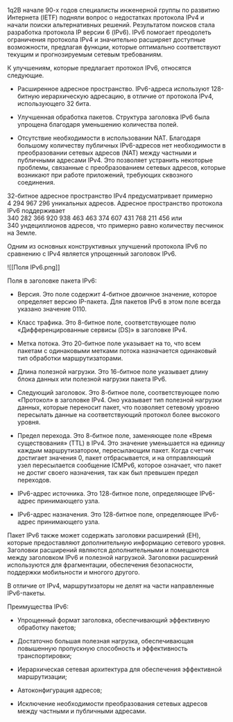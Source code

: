 1q2В начале 90-х годов специалисты инженерной группы по развитию Интернета (IETF) подняли вопрос о недостатках протокола IPv4 и начали поиски альтернативных решений. Результатом поисков стала разработка протокола IP версии 6 (IPv6). IPv6 помогает преодолеть ограничения протокола IPv4 и значительно расширяет доступные возможности, предлагая функции, которые оптимально соответствуют текущим и прогнозируемым сетевым требованиям.

К улучшениям, которые предлагает протокол IPv6, относятся следующие.

- Расширенное адресное пространство. IPv6-адреса используют 128-битную иерархическую адресацию, в отличие от протокола IPv4, использующего 32 бита.

- Улучшенная обработка пакетов. Структура заголовка IPv6 была упрощена благодаря уменьшению количества полей.

- Отсутствие необходимости в использовании NAT. Благодаря большому количеству публичных IPv6-адресов нет необходимости в преобразовании сетевых адресов (NAT) между частными и публичными адресами IPv4. Это позволяет устранить некоторые проблемы, связанные с преобразованием сетевых адресов, которые возникают при работе приложений, требующих сквозного соединения.

32-битное адресное пространство IPv4 предусматривает примерно 4 294 967 296 уникальных адресов. Адресное пространство протокола IPv6 поддерживает 340 282 366 920 938 463 463 374 607 431 768 211 456 или 340 ундециллионов адресов, что примерно равно количеству песчинок на Земле.

Одним из основных конструктивных улучшений протокола IPv6 по сравнению с IPv4 является упрощенный заголовок IPv6.

![[Поля IPv6.png]]

Поля в заголовке пакета IPv6:

- Версия. Это поле содержит 4-битное двоичное значение, которое определяет версию IP-пакета. Для пакетов IPv6 в этом поле всегда указано значение 0110.

- Класс трафика. Это 8-битное поле, соответствующее полю «Дифференцированные сервисы (DS)» в заголовке IPv4.

- Метка потока. Это 20-битное поле указывает на то, что всем пакетам с одинаковыми метками потока назначается одинаковый тип обработки маршрутизаторами.

- Длина полезной нагрузки. Это 16-битное поле указывает длину блока данных или полезной нагрузки пакета IPv6.

- Следующий заголовок. Это 8-битное поле, соответствующее полю «Протокол» в заголовке IPv4. Оно указывает тип полезной нагрузки данных, которые переносит пакет, что позволяет сетевому уровню пересылать данные на соответствующий протокол более высокого уровня.

- Предел перехода. Это 8-битное поле, заменяющее поле «Время существования» (TTL) в IPv4. Это значение уменьшается на единицу каждым маршрутизатором, пересылающим пакет. Когда счетчик достигает значения 0, пакет отбрасывается, и на отправляющий узел пересылается сообщение ICMPv6, которое означает, что пакет не достиг своего назначения, так как был превышен предел переходов.

- IPv6-адрес источника. Это 128-битное поле, определяющее IPv6-адрес принимающего узла.

- IPv6-адрес назначения. Это 128-битное поле, определяющее IPv6-адрес принимающего узла.

Пакет IPv6 также может содержать заголовки расширений (EH), которые предоставляют дополнительную информацию сетевого уровня. Заголовки расширений являются дополнительными и помещаются между заголовком IPv6 и полезной нагрузкой. Заголовки расширений используются для фрагментации, обеспечения безопасности, поддержки мобильности и многого другого.

В отличие от IPv4, маршрутизаторы не делят на части направленные IPv6-пакеты.

Преимущества IPv6:

- Упрощенный формат заголовка, обеспечивающий эффективную обработку пакетов;

- Достаточно большая полезная нагрузка, обеспечивающая повышенную пропускную способность и эффективность транспортировки;

- Иерархическая сетевая архитектура для обеспечения эффективной маршрутизации;

- Автоконфигурация адресов;

- Исключение необходимости преобразования сетевых адресов между частными и публичными адресами.